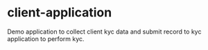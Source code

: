 # client-application
Demo application to collect client kyc data and submit record to kyc application to perform kyc.
